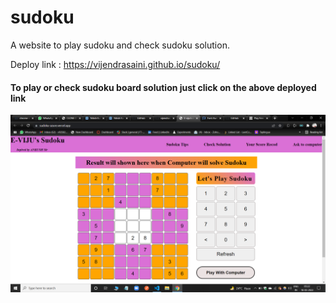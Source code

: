 # sudoku
A website to play sudoku and check sudoku solution.

Deploy link : 
https://vijendrasaini.github.io/sudoku/

<h4>To play or check sudoku board solution just click on the above deployed link</h4>

<img src="./Images/sudoku-screenshot.png" alt="sudoku img">



